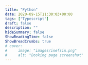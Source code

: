 ```yaml
---
title: "Python"
date: 2020-09-15T11:30:03+00:00
tags: ["Typescript"]
draft: false
description: ""
hideSummary: false
ShowReadingTime: false
ShowBreadCrumbs: true
# cover:
#     image: "images/inefsin.png"
#     alt: "Booking page screenshot"
---
```


